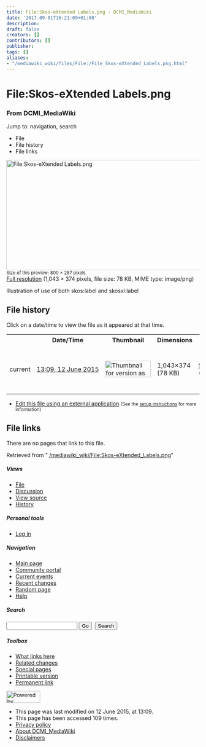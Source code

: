 ```yaml
---
title: File:Skos-eXtended Labels.png - DCMI_MediaWiki
date: '2017-09-01T16:21:09+01:00'
description: 
draft: false
creators: []
contributors: []
publisher: 
tags: []
aliases:
- "/mediawiki_wiki/files/File:/File_Skos-eXtended_Labels.png.html"
---
```


<a id="top"></a>
# File:Skos-eXtended Labels.png

### From DCMI\_MediaWiki

Jump to: navigation, search
<!-- start content -->
- File
- File history
- File links

 [<img alt="File:Skos-eXtended Labels.png" src="/images/5/59/Skos-eXtended_Labels.png" width="800" height="287">](/mediawiki_wiki/files/Skos-eXtended_Labels.png)  
<small>Size of this preview: 800 × 287 pixels</small>  
 [Full resolution](/images/5/59/Skos-eXtended_Labels.png)‎ (1,043 × 374 pixels, file size: 78 KB, MIME type: image/png)

Illustration of use of both skos:label and skosxl:label

<!-- 
NewPP limit report
Preprocessor node count: 1/1000000
Post-expand include size: 0/2097152 bytes
Template argument size: 0/2097152 bytes
Expensive parser function count: 0/100
-->
## File history

Click on a date/time to view the file as it appeared at that time.

<table class="wikitable filehistory">
  <tr>
    <td></td>
    <th>Date/Time</th>
    <th>Thumbnail</th>
    <th>Dimensions</th>
    <th>User</th>
    <th>Comment</th>
  </tr>
  <tr>
    <td>current</td>
    <td class="filehistory-selected" style="white-space: nowrap;"><a href="/mediawiki_wiki/files/Skos-eXtended_Labels.png">13:09, 12 June 2015</a></td>
    <td><a href="/images/5/59/Skos-eXtended_Labels.png"><img alt="Thumbnail for version as of 13:09, 12 June 2015" src="/images/5/59/Skos-eXtended_Labels.png" width="120" height="43"></a></td>
    <td>1,043×374 <span style="white-space: nowrap;">(78 KB)</span>
    </td>
    <td>
      <a href="/index.php?title=User:StuartSutton&amp;action=edit&amp;redlink=1" class="new mw-userlink" title="User:StuartSutton (page does not exist)">StuartSutton</a> <span style="white-space: nowrap;"> <span class="mw-usertoollinks">(<a href="/index.php?title=User_talk:StuartSutton&amp;action=edit&amp;redlink=1" class="new" title="User talk:StuartSutton (page does not exist)">Talk</a> | <a href="/index.php/Special:Contributions/StuartSutton" title="Special:Contributions/StuartSutton">contribs</a>)</span></span>
    </td>
    <td> <span class="comment">(Illustration of use of both skos:label and skosxl:label)</span>
    </td>
  </tr>
</table>

  

- [Edit this file using an external application](/index.php?title=File:Skos-eXtended_Labels.png&action=edit&externaledit=true&mode=file "File:Skos-eXtended Labels.png") <small>(See the <a href="http://www.mediawiki.org/wiki/Manual:External_editors" class="external text" rel="nofollow">setup instructions</a> for more information)</small>

## File links

There are no pages that link to this file.

Retrieved from " [/mediawiki_wiki/File:Skos-eXtended\_Labels.png](/mediawiki_wiki/files/File:/File:Skos-eXtended_Labels.png.html)"

<!-- end content -->

##### Views

- [File](/mediawiki_wiki/files/File:/File:Skos-eXtended_Labels.png.html "View the file page [c]")
- [Discussion](/index.php?title=File_talk:Skos-eXtended_Labels.png&action=edit&redlink=1 "Discussion about the content page [t]")
- [View source](/index.php?title=File:Skos-eXtended_Labels.png&action=edit "This page is protected.
You can view its source [e]")
- [History](/index.php?title=File:Skos-eXtended_Labels.png&action=history "Past revisions of this page [h]")

##### Personal tools

- [Log in](/index.php?title=Special:UserLogin&returnto=File:Skos-eXtended_Labels.png "You are encouraged to log in; however, it is not mandatory [o]")

<script type="text/javascript"> if (window.isMSIE55) fixalpha(); </script>

##### Navigation

- [Main page](/index.php/Main_Page "Visit the main page [z]")
- [Community portal](/index.php/DCMI_MediaWiki:Community_portal "About the project, what you can do, where to find things")
- [Current events](/index.php/DCMI_MediaWiki:Current_events "Find background information on current events")
- [Recent changes](/index.php/Special:RecentChanges "The list of recent changes in the wiki [r]")
- [Random page](/index.php/Special:Random "Load a random page [x]")
- [Help](/index.php/Help:Contents "The place to find out")

##### <label for="searchInput">Search</label>

<form action="/index.php" id="searchform">
				<input type="hidden" name="title" value="Special:Search">
				<input id="searchInput" title="Search DCMI_MediaWiki" accesskey="f" type="search" name="search">
				<input type="submit" name="go" class="searchButton" id="searchGoButton" value="Go" title="Go to a page with this exact name if exists"> 
				<input type="submit" name="fulltext" class="searchButton" id="mw-searchButton" value="Search" title="Search the pages for this text">
			</form>

##### Toolbox

- [What links here](/index.php/Special:WhatLinksHere/File:Skos-eXtended_Labels.png "List of all wiki pages that link here [j]")
- [Related changes](/index.php/Special:RecentChangesLinked/File:Skos-eXtended_Labels.png "Recent changes in pages linked from this page [k]")
- [Special pages](/index.php/Special:SpecialPages "List of all special pages [q]")
- [Printable version](/index.php?title=File:Skos-eXtended_Labels.png&printable=yes "Printable version of this page [p]")
- [Permanent link](/index.php?title=File:Skos-eXtended_Labels.png&oldid=9638 "Permanent link to this revision of the page")

<!-- end of the left (by default at least) column -->

 [<img src="/skins/common/images/poweredby_mediawiki_88x31.png" height="31" width="88" alt="Powered by MediaWiki">](http://www.mediawiki.org/)

- This page was last modified on 12 June 2015, at 13:09.
- This page has been accessed 109 times.
- [Privacy policy](/index.php/DCMI_MediaWiki:Privacy_policy "DCMI MediaWiki:Privacy policy")
- [About DCMI\_MediaWiki](/index.php/DCMI_MediaWiki:About "DCMI MediaWiki:About")
- [Disclaimers](/index.php/DCMI_MediaWiki:General_disclaimer "DCMI MediaWiki:General disclaimer")

<script>if (window.runOnloadHook) runOnloadHook();</script><!-- Served in 0.458 secs. -->
